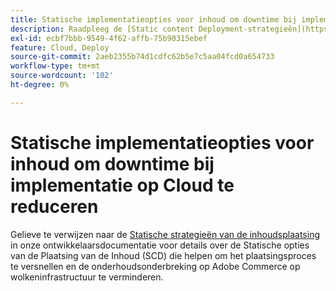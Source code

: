 ```yaml
---
title: Statische implementatieopties voor inhoud om downtime bij implementatie op Cloud te reduceren
description: Raadpleeg de [Static content Deployment-strategieën](https://experienceleague.adobe.com/en/docs/commerce-cloud-service/user-guide/develop/deploy/static-content) in de documentatie voor ontwikkelaars voor meer informatie over de SCD-opties (Static Content Deployment) die het implementatieproces versnellen en de downtime voor onderhoud in Adobe Commerce op cloudinfrastructuur verminderen.
exl-id: ecbf7bbb-9549-4f62-affb-75b90315ebef
feature: Cloud, Deploy
source-git-commit: 2aeb2355b74d1cdfc62b5e7c5aa04fcd0a654733
workflow-type: tm+mt
source-wordcount: '102'
ht-degree: 0%

---
```


# Statische implementatieopties voor inhoud om downtime bij implementatie op Cloud te reduceren

Gelieve te verwijzen naar de [ Statische strategieën van de inhoudsplaatsing ](https://experienceleague.adobe.com/en/docs/commerce-cloud-service/user-guide/develop/deploy/static-content) in onze ontwikkelaarsdocumentatie voor details over de Statische opties van de Plaatsing van de Inhoud (SCD) die helpen om het plaatsingsproces te versnellen en de onderhoudsonderbreking op Adobe Commerce op wolkeninfrastructuur te verminderen.
